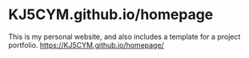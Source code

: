 # KJ5CYM.github.io/homepage
This is my personal website, and also includes a template for a project portfolio.
https://KJ5CYM.github.io/homepage/
